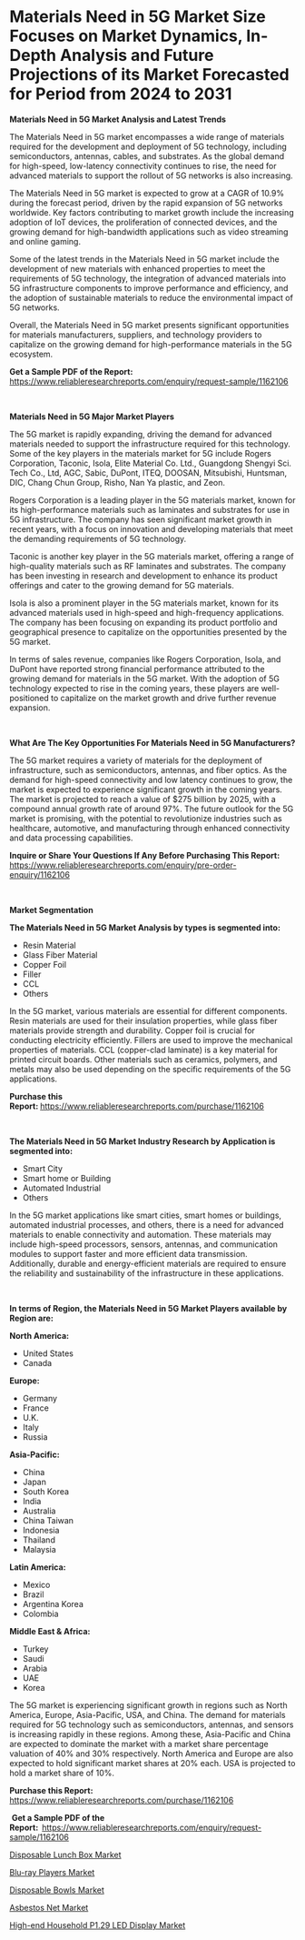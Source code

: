 <p><h1>Materials Need in 5G Market Size Focuses on Market Dynamics, In-Depth Analysis and Future Projections of its Market Forecasted for Period from 2024 to 2031</h1></p><p><strong>Materials Need in 5G Market Analysis and Latest Trends</strong></p>
<p><p>The Materials Need in 5G market encompasses a wide range of materials required for the development and deployment of 5G technology, including semiconductors, antennas, cables, and substrates. As the global demand for high-speed, low-latency connectivity continues to rise, the need for advanced materials to support the rollout of 5G networks is also increasing.</p><p>The Materials Need in 5G market is expected to grow at a CAGR of 10.9% during the forecast period, driven by the rapid expansion of 5G networks worldwide. Key factors contributing to market growth include the increasing adoption of IoT devices, the proliferation of connected devices, and the growing demand for high-bandwidth applications such as video streaming and online gaming.</p><p>Some of the latest trends in the Materials Need in 5G market include the development of new materials with enhanced properties to meet the requirements of 5G technology, the integration of advanced materials into 5G infrastructure components to improve performance and efficiency, and the adoption of sustainable materials to reduce the environmental impact of 5G networks.</p><p>Overall, the Materials Need in 5G market presents significant opportunities for materials manufacturers, suppliers, and technology providers to capitalize on the growing demand for high-performance materials in the 5G ecosystem.</p></p>
<p><strong>Get a Sample PDF of the Report:&nbsp;</strong> <a href="https://www.reliableresearchreports.com/enquiry/request-sample/1162106">https://www.reliableresearchreports.com/enquiry/request-sample/1162106</a></p>
<p>&nbsp;</p>
<p><strong>Materials Need in 5G Major Market Players</strong></p>
<p><p>The 5G market is rapidly expanding, driving the demand for advanced materials needed to support the infrastructure required for this technology. Some of the key players in the materials market for 5G include Rogers Corporation, Taconic, Isola, Elite Material Co. Ltd., Guangdong Shengyi Sci. Tech Co., Ltd, AGC, Sabic, DuPont, ITEQ, DOOSAN, Mitsubishi, Huntsman, DIC, Chang Chun Group, Risho, Nan Ya plastic, and Zeon.</p><p>Rogers Corporation is a leading player in the 5G materials market, known for its high-performance materials such as laminates and substrates for use in 5G infrastructure. The company has seen significant market growth in recent years, with a focus on innovation and developing materials that meet the demanding requirements of 5G technology.</p><p>Taconic is another key player in the 5G materials market, offering a range of high-quality materials such as RF laminates and substrates. The company has been investing in research and development to enhance its product offerings and cater to the growing demand for 5G materials.</p><p>Isola is also a prominent player in the 5G materials market, known for its advanced materials used in high-speed and high-frequency applications. The company has been focusing on expanding its product portfolio and geographical presence to capitalize on the opportunities presented by the 5G market.</p><p>In terms of sales revenue, companies like Rogers Corporation, Isola, and DuPont have reported strong financial performance attributed to the growing demand for materials in the 5G market. With the adoption of 5G technology expected to rise in the coming years, these players are well-positioned to capitalize on the market growth and drive further revenue expansion.</p></p>
<p>&nbsp;</p>
<p><strong>What Are The Key Opportunities For Materials Need in 5G Manufacturers?</strong></p>
<p><p>The 5G market requires a variety of materials for the deployment of infrastructure, such as semiconductors, antennas, and fiber optics. As the demand for high-speed connectivity and low latency continues to grow, the market is expected to experience significant growth in the coming years. The market is projected to reach a value of $275 billion by 2025, with a compound annual growth rate of around 97%. The future outlook for the 5G market is promising, with the potential to revolutionize industries such as healthcare, automotive, and manufacturing through enhanced connectivity and data processing capabilities.</p></p>
<p><strong>Inquire or Share Your Questions If Any Before Purchasing This Report:</strong> <a href="https://www.reliableresearchreports.com/enquiry/pre-order-enquiry/1162106">https://www.reliableresearchreports.com/enquiry/pre-order-enquiry/1162106</a></p>
<p>&nbsp;</p>
<p><strong>Market Segmentation</strong></p>
<p><strong>The Materials Need in 5G Market Analysis by types is segmented into:</strong></p>
<p><ul><li>Resin Material</li><li>Glass Fiber Material</li><li>Copper Foil</li><li>Filler</li><li>CCL</li><li>Others</li></ul></p>
<p><p>In the 5G market, various materials are essential for different components. Resin materials are used for their insulation properties, while glass fiber materials provide strength and durability. Copper foil is crucial for conducting electricity efficiently. Fillers are used to improve the mechanical properties of materials. CCL (copper-clad laminate) is a key material for printed circuit boards. Other materials such as ceramics, polymers, and metals may also be used depending on the specific requirements of the 5G applications.</p></p>
<p><strong>Purchase this Report:&nbsp;</strong><a href="https://www.reliableresearchreports.com/purchase/1162106">https://www.reliableresearchreports.com/purchase/1162106</a></p>
<p>&nbsp;</p>
<p><strong>The Materials Need in 5G Market Industry Research by Application is segmented into:</strong></p>
<p><ul><li>Smart City</li><li>Smart home or Building</li><li>Automated Industrial</li><li>Others</li></ul></p>
<p><p>In the 5G market applications like smart cities, smart homes or buildings, automated industrial processes, and others, there is a need for advanced materials to enable connectivity and automation. These materials may include high-speed processors, sensors, antennas, and communication modules to support faster and more efficient data transmission. Additionally, durable and energy-efficient materials are required to ensure the reliability and sustainability of the infrastructure in these applications.</p></p>
<p>&nbsp;</p>
<p><strong>In terms of Region, the Materials Need in 5G Market Players available by Region are:</strong></p>
<p>
    <p> <strong> North America: </strong>
        <ul>
            <li>United States</li>
            <li>Canada</li>
        </ul>
        </p> 
    <p> <strong> Europe: </strong>
        <ul>
            <li>Germany</li>
            <li>France</li>
            <li>U.K.</li>
            <li>Italy</li>
            <li>Russia</li>
        </ul>
        </p> 
    <p> <strong> Asia-Pacific: </strong>
        <ul>
            <li>China</li>
            <li>Japan</li>
            <li>South Korea</li>
            <li>India</li>
            <li>Australia</li>
            <li>China Taiwan</li>
            <li>Indonesia</li>
            <li>Thailand</li>
            <li>Malaysia</li>
        </ul>
        </p> 
    <p> <strong> Latin America: </strong>
        <ul>
            <li>Mexico</li>
            <li>Brazil</li>
            <li>Argentina Korea</li>
            <li>Colombia</li>
        </ul>
        </p> 
    <p> <strong> Middle East & Africa: </strong>
        <ul>
            <li>Turkey</li>
            <li>Saudi</li>
            <li>Arabia</li>
            <li>UAE</li>
            <li>Korea</li>
        </ul>
    </p>
    </p>
<p><p>The 5G market is experiencing significant growth in regions such as North America, Europe, Asia-Pacific, USA, and China. The demand for materials required for 5G technology such as semiconductors, antennas, and sensors is increasing rapidly in these regions. Among these, Asia-Pacific and China are expected to dominate the market with a market share percentage valuation of 40% and 30% respectively. North America and Europe are also expected to hold significant market shares at 20% each. USA is projected to hold a market share of 10%.</p></p>
<p><strong>Purchase this Report: </strong><a href="https://www.reliableresearchreports.com/purchase/1162106">https://www.reliableresearchreports.com/purchase/1162106</a></p>
<p>&nbsp;<strong>Get a Sample PDF of the Report:&nbsp;&nbsp;</strong><a href="https://www.reliableresearchreports.com/enquiry/request-sample/1162106">https://www.reliableresearchreports.com/enquiry/request-sample/1162106</a></p>
<p><strong></strong></p>
<p><p><a href="https://medium.com/@gracemoreno2019/disposable-lunch-box-market-analysis-and-sze-forecasted-for-period-from-2024-to-2031-111e0b5d8326">Disposable Lunch Box Market</a></p><p><a href="https://github.com/okotobwrhuteie/Market-Research-Report-List-1/blob/main/blu-ray-players-market.md">Blu-ray Players Market</a></p><p><a href="https://medium.com/@gracemoreno2019/decoding-disposable-bowls-market-metrics-market-share-trends-and-growth-patterns-cbcd95bb2abf">Disposable Bowls Market</a></p><p><a href="https://medium.com/@gracemoreno2019/asbestos-net-market-analysis-its-cagr-market-segmentation-and-global-industry-overview-c01b76bdf219">Asbestos Net Market</a></p><p><a href="https://github.com/ashepherd82/Market-Research-Report-List-3/blob/main/high-end-household-p129-led-display-market.md">High-end Household P1.29 LED Display Market</a></p></p>